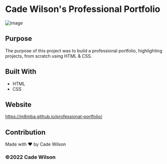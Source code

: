 # Cade Wilson's Professional Portfolio

![image](https://user-images.githubusercontent.com/97080366/152662766-2130dc87-cae7-431a-854d-4a7754545069.png)

## Purpose

The purpose of this project was to build a professional portfolio, highlighting projects, from scratch using HTML & CSS.

## Built With
* HTML
* CSS

## Website
https://m8mba.github.io/professional-portfolio/

## Contribution
Made with ❤️ by Cade Wilson

### ©️2022 Cade Wilson
